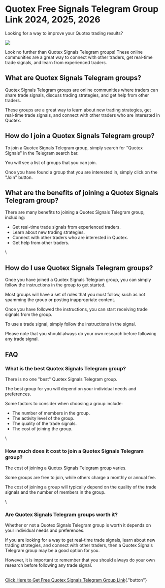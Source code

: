 # Quotex Free Signals Telegram Group Link 2024, 2025, 2026

Looking for a way to improve your Quotex trading results?

[![](https://static.quotex.io/files/8_en/300_250.jpg)](https://traff.sbs/brokerqxsignupf)

Look no further than Quotex Signals Telegram groups! These online
communities are a great way to connect with other traders, get real-time
trade signals, and learn from experienced traders.

## What are Quotex Signals Telegram groups?

Quotex Signals Telegram groups are online communities where traders can
share trade signals, discuss trading strategies, and get help from other
traders.

These groups are a great way to learn about new trading strategies, get
real-time trade signals, and connect with other traders who are
interested in Quotex.

## How do I join a Quotex Signals Telegram group?

To join a Quotex Signals Telegram group, simply search for "Quotex
Signals" in the Telegram search bar.

You will see a list of groups that you can join.

Once you have found a group that you are interested in, simply click on
the "Join" button.

## What are the benefits of joining a Quotex Signals Telegram group?

There are many benefits to joining a Quotex Signals Telegram group,
including:

-   Get real-time trade signals from experienced traders.
-   Learn about new trading strategies.
-   Connect with other traders who are interested in Quotex.
-   Get help from other traders.

\

## How do I use Quotex Signals Telegram groups?

Once you have joined a Quotex Signals Telegram group, you can simply
follow the instructions in the group to get started.

Most groups will have a set of rules that you must follow, such as not
spamming the group or posting inappropriate content.

Once you have followed the instructions, you can start receiving trade
signals from the group.

To use a trade signal, simply follow the instructions in the signal.

Please note that you should always do your own research before following
any trade signal.

## FAQ

### What is the best Quotex Signals Telegram group?

There is no one "best" Quotex Signals Telegram group.

The best group for you will depend on your individual needs and
preferences.

Some factors to consider when choosing a group include:

-   The number of members in the group.
-   The activity level of the group.
-   The quality of the trade signals.
-   The cost of joining the group.

\

### How much does it cost to join a Quotex Signals Telegram group?

The cost of joining a Quotex Signals Telegram group varies.

Some groups are free to join, while others charge a monthly or annual
fee.

The cost of joining a group will typically depend on the quality of the
trade signals and the number of members in the group.

\

### Are Quotex Signals Telegram groups worth it?

Whether or not a Quotex Signals Telegram group is worth it depends on
your individual needs and preferences.

If you are looking for a way to get real-time trade signals, learn about
new trading strategies, and connect with other traders, then a Quotex
Signals Telegram group may be a good option for you.

However, it is important to remember that you should always do your own
research before following any trade signal.

\
[Click Here to Get Free Quotex Signals Telegram Group
Link](\%22https://traff.sbs/brokerqxsignup\%22){."button"}


